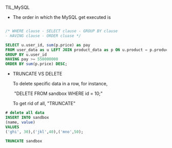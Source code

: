 

TIL_MySQL



* The order in which the MySQL get executed is

```sql

/* WHERE clause - SELECT clause - GROUP BY clause 
- HAVING clause - ORDER cluase */

SELECT u.user_id, sum(p.price) as pay
FROM user_data as u LEFT JOIN product_data as p ON u.product = p.product_id
GROUP BY u.user_id
HAVING pay >= 550000000
ORDER BY sum(p.price) DESC;

```



* TRUNCATE VS DELETE 

  To delete specific data in a row, for instance, 

  ​	"DELETE FROM sandbox WHERE id = 10;"

  To get rid of all, "TRUNCATE"

```sql
# delete all data 
INSERT INTO sandbox
(name, value)
VALUES
('ghi', 30),('jkl',40),('mno',50);

TRUNCATE sandbox
```


